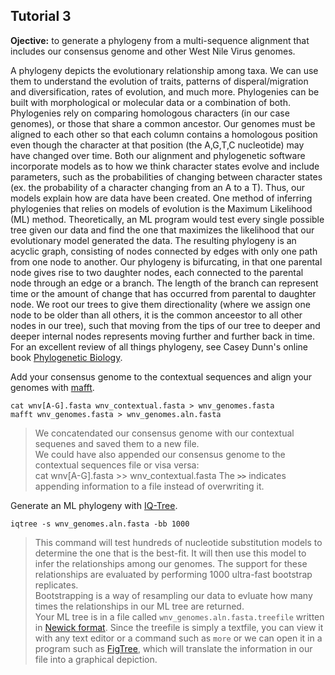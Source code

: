 ## Tutorial 3

**Ojective:** to generate a phylogeny from a multi-sequence alignment that includes our consensus genome and other West Nile Virus genomes.

A phylogeny depicts the evolutionary relationship among taxa.  We can use them to understand the evolution of traits, patterns of disperal/migration and diversification, rates of evolution, and much more.  Phylogenies can be built with morphological or molecular data or a combination of both.  Phylogenies rely on comparing homologous characters (in our case genomes), or those that share a common ancestor. Our genomes must be aligned to each other so that each column contains a homologous position even though the character at that position (the A,G,T,C nucleotide) may have changed over time.  Both our alignment and phylogenetic software incorporate models as to how we think character states evolve and include parameters, such as the probabilities of changing between character states (ex. the probability of a character changing from an A to a T). Thus, our models explain how are data have been created. One method of inferring phylogenies that relies on models of evolution is the Maximum Likelihood (ML) method. Theoretically, an ML program would test every single possible tree given our data and find the one that maximizes the likelihood that our evolutionary model generated the data.  The resulting phylogeny is an acyclic graph, consisting of nodes connected by edges with only one path from one node to another. Our phylogeny is bifurcating, in that one parental node gives rise to two daughter nodes, each connected to the parental node through an edge or a branch.  The length of the branch can represent time or the amount of change that has occurred from parental to daughter node.  We root our trees to give them directionality (where we assign one node to be older than all others, it is the common anceestor to all other nodes in our tree), such that moving from the tips of our tree to deeper and deeper internal nodes represents moving further and further back in time. For an excellent review of all things phylogeny, see Casey Dunn's online book [Phylogenetic Biology](http://dunnlab.org/phylogenetic_biology/).

Add your consensus genome to the contextual sequences and align your genomes with [mafft](https://mafft.cbrc.jp/alignment/software/).

	cat wnv[A-G].fasta wnv_contextual.fasta > wnv_genomes.fasta
	mafft wnv_genomes.fasta > wnv_genomes.aln.fasta

> We concatendated our consensus genome with our contextual sequenes and saved them to a new file. <br>
> We could have also appended our consensus genome to the contextual sequences file or visa versa:<br>
	cat wnv[A-G].fasta >> wnv_contextual.fasta
> The **`>>`** indicates appending information to a file instead of overwriting it.

Generate an ML phylogeny with [IQ-Tree](http://www.iqtree.org/).

	iqtree -s wnv_genomes.aln.fasta -bb 1000

> This command will test hundreds of nucleotide substitution models to determine the one that is the best-fit. It will then use this model to infer the relationships among our genomes. The support for these relationships are evaluated by performing 1000 ultra-fast bootstrap replicates. <br>
> Bootstrapping is a way of resampling our data to evluate how many times the relationships in our ML tree are returned. <br>
> Your ML tree is in a file called `wnv_genomes.aln.fasta.treefile` written in [Newick format](https://en.wikipedia.org/wiki/Newick_format).
> Since the treefile is simply a textfile, you can view it with any text editor or a command such as `more` or we can open it in a program such as [FigTree](https://github.com/rambaut/figtree/releases), which will translate the information in our file into a graphical depiction.

